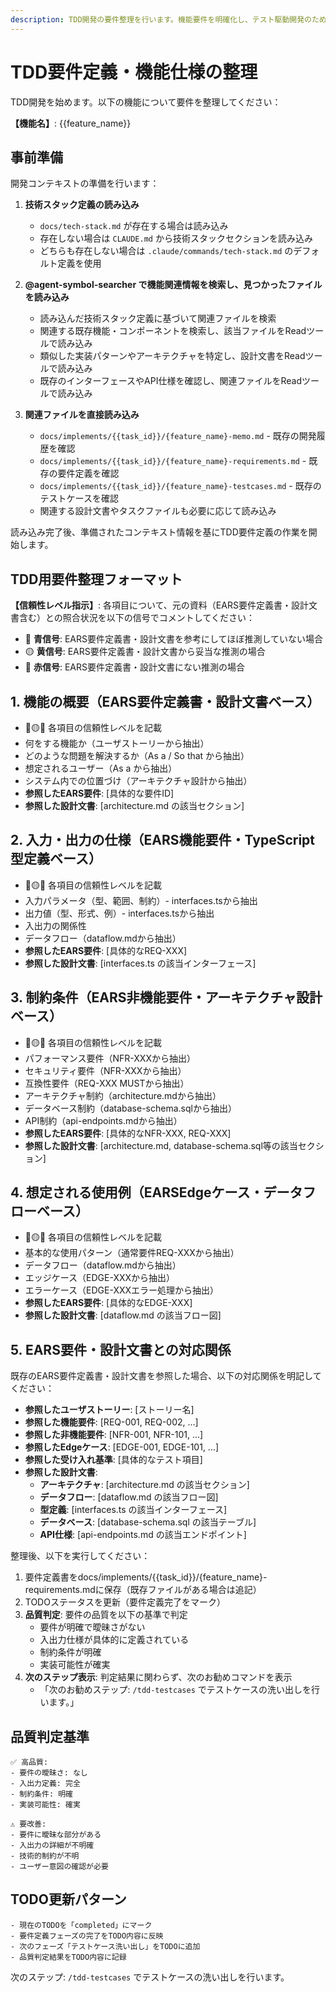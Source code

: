 ```yaml
---
description: TDD開発の要件整理を行います。機能要件を明確化し、テスト駆動開発のための準備を行います。
---
```


# TDD要件定義・機能仕様の整理

TDD開発を始めます。以下の機能について要件を整理してください：

**【機能名】**: {{feature_name}}

## 事前準備

開発コンテキストの準備を行います：

1. **技術スタック定義の読み込み**
   - `docs/tech-stack.md` が存在する場合は読み込み
   - 存在しない場合は `CLAUDE.md` から技術スタックセクションを読み込み  
   - どちらも存在しない場合は `.claude/commands/tech-stack.md` のデフォルト定義を使用

2. **@agent-symbol-searcher で機能関連情報を検索し、見つかったファイルを読み込み**
   - 読み込んだ技術スタック定義に基づいて関連ファイルを検索
   - 関連する既存機能・コンポーネントを検索し、該当ファイルをReadツールで読み込み
   - 類似した実装パターンやアーキテクチャを特定し、設計文書をReadツールで読み込み
   - 既存のインターフェースやAPI仕様を確認し、関連ファイルをReadツールで読み込み

3. **関連ファイルを直接読み込み**
   - `docs/implements/{{task_id}}/{feature_name}-memo.md` - 既存の開発履歴を確認
   - `docs/implements/{{task_id}}/{feature_name}-requirements.md` - 既存の要件定義を確認
   - `docs/implements/{{task_id}}/{feature_name}-testcases.md` - 既存のテストケースを確認
   - 関連する設計文書やタスクファイルも必要に応じて読み込み

読み込み完了後、準備されたコンテキスト情報を基にTDD要件定義の作業を開始します。

## TDD用要件整理フォーマット

**【信頼性レベル指示】**:
各項目について、元の資料（EARS要件定義書・設計文書含む）との照合状況を以下の信号でコメントしてください：

- 🔵 **青信号**: EARS要件定義書・設計文書を参考にしてほぼ推測していない場合
- 🟡 **黄信号**: EARS要件定義書・設計文書から妥当な推測の場合
- 🔴 **赤信号**: EARS要件定義書・設計文書にない推測の場合

## 1. 機能の概要（EARS要件定義書・設計文書ベース）

- 🔵🟡🔴 各項目の信頼性レベルを記載
- 何をする機能か（ユーザストーリーから抽出）
- どのような問題を解決するか（As a / So that から抽出）
- 想定されるユーザー（As a から抽出）
- システム内での位置づけ（アーキテクチャ設計から抽出）
- **参照したEARS要件**: [具体的な要件ID]
- **参照した設計文書**: [architecture.md の該当セクション]

## 2. 入力・出力の仕様（EARS機能要件・TypeScript型定義ベース）

- 🔵🟡🔴 各項目の信頼性レベルを記載
- 入力パラメータ（型、範囲、制約）- interfaces.tsから抽出
- 出力値（型、形式、例）- interfaces.tsから抽出
- 入出力の関係性
- データフロー（dataflow.mdから抽出）
- **参照したEARS要件**: [具体的なREQ-XXX]
- **参照した設計文書**: [interfaces.ts の該当インターフェース]

## 3. 制約条件（EARS非機能要件・アーキテクチャ設計ベース）

- 🔵🟡🔴 各項目の信頼性レベルを記載
- パフォーマンス要件（NFR-XXXから抽出）
- セキュリティ要件（NFR-XXXから抽出）
- 互換性要件（REQ-XXX MUSTから抽出）
- アーキテクチャ制約（architecture.mdから抽出）
- データベース制約（database-schema.sqlから抽出）
- API制約（api-endpoints.mdから抽出）
- **参照したEARS要件**: [具体的なNFR-XXX, REQ-XXX]
- **参照した設計文書**: [architecture.md, database-schema.sql等の該当セクション]

## 4. 想定される使用例（EARSEdgeケース・データフローベース）

- 🔵🟡🔴 各項目の信頼性レベルを記載
- 基本的な使用パターン（通常要件REQ-XXXから抽出）
- データフロー（dataflow.mdから抽出）
- エッジケース（EDGE-XXXから抽出）
- エラーケース（EDGE-XXXエラー処理から抽出）
- **参照したEARS要件**: [具体的なEDGE-XXX]
- **参照した設計文書**: [dataflow.md の該当フロー図]

## 5. EARS要件・設計文書との対応関係

既存のEARS要件定義書・設計文書を参照した場合、以下の対応関係を明記してください：

- **参照したユーザストーリー**: [ストーリー名]
- **参照した機能要件**: [REQ-001, REQ-002, ...]
- **参照した非機能要件**: [NFR-001, NFR-101, ...]
- **参照したEdgeケース**: [EDGE-001, EDGE-101, ...]
- **参照した受け入れ基準**: [具体的なテスト項目]
- **参照した設計文書**:
  - **アーキテクチャ**: [architecture.md の該当セクション]
  - **データフロー**: [dataflow.md の該当フロー図]
  - **型定義**: [interfaces.ts の該当インターフェース]
  - **データベース**: [database-schema.sql の該当テーブル]
  - **API仕様**: [api-endpoints.md の該当エンドポイント]

整理後、以下を実行してください：

1. 要件定義書をdocs/implements/{{task_id}}/{feature_name}-requirements.mdに保存（既存ファイルがある場合は追記）
2. TODOステータスを更新（要件定義完了をマーク）
3. **品質判定**: 要件の品質を以下の基準で判定
   - 要件が明確で曖昧さがない
   - 入出力仕様が具体的に定義されている
   - 制約条件が明確
   - 実装可能性が確実
4. **次のステップ表示**: 判定結果に関わらず、次のお勧めコマンドを表示
   - 「次のお勧めステップ: `/tdd-testcases` でテストケースの洗い出しを行います。」

## 品質判定基準

```
✅ 高品質:
- 要件の曖昧さ: なし
- 入出力定義: 完全
- 制約条件: 明確
- 実装可能性: 確実

⚠️ 要改善:
- 要件に曖昧な部分がある
- 入出力の詳細が不明確
- 技術的制約が不明
- ユーザー意図の確認が必要
```

## TODO更新パターン

```
- 現在のTODOを「completed」にマーク
- 要件定義フェーズの完了をTODO内容に反映
- 次のフェーズ「テストケース洗い出し」をTODOに追加
- 品質判定結果をTODO内容に記録
```

次のステップ: `/tdd-testcases` でテストケースの洗い出しを行います。
